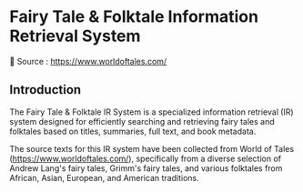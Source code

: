 # Fairy Tale & Folktale Information Retrieval System

📖 Source : https://www.worldoftales.com/

## Introduction
The Fairy Tale & Folktale IR System is a specialized information retrieval (IR) system designed for efficiently searching and retrieving fairy tales and folktales based on titles, summaries, full text, and book metadata.

The source texts for this IR system have been collected from World of Tales (https://www.worldoftales.com/), specifically from a diverse selection of Andrew Lang's fairy tales, Grimm's fairy tales, and various folktales from African, Asian, European, and American traditions.
